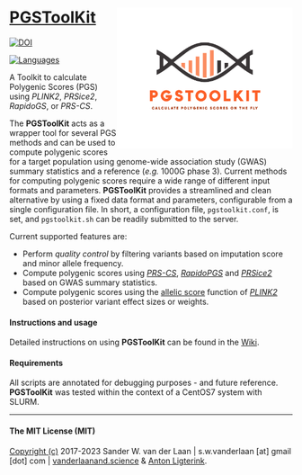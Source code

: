 [PGSToolKit](https://github.com/swvanderlaan/PGSToolKit)<img align="right" height="250" src=LOGOS/fulllogo.png>
============
[![DOI](https://zenodo.org/badge/128260489.svg)](https://zenodo.org/badge/latestdoi/128260489) 

[![Languages](https://skillicons.dev/icons?i=bash,r,py)](https://skillicons.dev) 

A Toolkit to calculate Polygenic Scores (PGS) using _PLINK2_, _PRSice2_, _RapidoGS_, or _PRS-CS_. 

The **PGSToolKit** acts as a wrapper tool for several PGS methods and can be used to compute polygenic scores for a target population using genome-wide association study (GWAS) summary statistics and a reference (_e.g._ 1000G phase 3). Current methods for computing polygenic scores require a wide range of different input formats and parameters. **PGSToolKit** provides a streamlined and clean alternative by using a fixed data format and parameters, configurable from a single configuration file. In short, a configuration file, `pgstoolkit.conf`, is set, and `pgstoolkit.sh` can be readily submitted to the server. 

Current supported features are:

- Perform _quality control_ by filtering variants based on imputation score and minor allele frequency.
- Compute polygenic scores using _[PRS-CS](https://github.com/getian107/PRScs)_, _[RapidoPGS](https://github.com/GRealesM/RapidoPGS)_ and _[PRSice2](https://choishingwan.github.io/PRSice/)_ based on GWAS summary statistics.
- Compute polygenic scores using the [allelic score](https://www.cog-genomics.org/plink/2.0/score) function of _[PLINK2](https://www.cog-genomics.org/plink/2.0/)_ based on posterior variant effect sizes or weights.

#### Instructions and usage
Detailed instructions on using **PGSToolKit** can be found in the [Wiki](https://github.com/swvanderlaan/PRSToolKit/wiki).

#### Requirements
All scripts are annotated for debugging purposes - and future reference. **PGSToolKit** was tested within the context of a CentOS7 system with SLURM. 


--------------

#### The MIT License (MIT)
[Copyright (c)](copyright.md) 2017-2023 Sander W. van der Laan | s.w.vanderlaan [at] gmail [dot] com | [vanderlaanand.science](https://vanderlaanand.science) & [Anton Ligterink](https://www.linkedin.com/in/anton-ligterink/).

